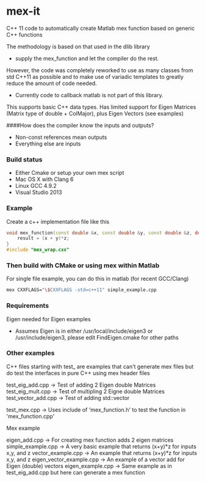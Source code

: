 mex-it
======

C++ 11 code to automatically create Matlab mex function based on generic C++ functions


The methodology is based on that used in the dlib library 
* supply the mex_function and let the compiler do the rest.


However, the code was completely reworked to use as many classes from std C++11 as possible and to make use of variadic templates to greatly reduce the amount of code needed.
* Currently code to callback matlab is not part of this library.

This supports basic C++ data types. 
Has limited support for Eigen Matrices (Matrix type of double + ColMajor), plus Eigen Vectors (see examples)


####How does the compiler know the inputs and outputs?
* Non-const references mean outputs
* Everything else are inputs

### Build status 

* Either Cmake or setup your own mex script
* Mac OS X with Clang 6
* Linux GCC 4.9.2
* Visual Studio 2013 

### Example
Create a c++ implementation file like this

```c++
void mex_function(const double &x, const double &y, const double &z, double& result) {
	result = (x + y)*z;
}
#include "mex_wrap.cxx"
```

### Then build with CMake or using mex within Matlab

For single file example, you can do this in matlab (for recent GCC/Clang)

```sh
mex CXXFLAGS="\$CXXFLAGS -std=c++11" simple_example.cpp
```
### Requirements
Eigen needed for Eigen examples
*	Assumes Eigen is in either /usr/local/include/eigen3 or /usr/include/eigen3, please edit FindEigen.cmake for other paths

### Other examples

C++ files starting with test_ are examples that can't generate mex files but do test the interfaces in pure C++ using mex header
files

test_eig_add.cpp     -> Test of adding 2 Eigen double Matrices
test_eig_mult.cpp    -> Test of multipling 2 Eigne double Matrices
test_vector_add.cpp  -> Test of adding std::vector<double>

test_mex.cpp -> Uses include of 'mex_function.h' to test the function in 'mex_function.cpp'

Mex example

eigen_add.cpp -> For creating mex function adds 2 eigen matrices
simple_example.cpp -> A very basic example that returns (x+y)*z for inputs x,y, and z
vector_example.cpp -> An example that returns (x+y)*z for inputs x,y, and z
eigen_vector_example.cpp  -> An example of a vector add for Eigen (double) vectors
eigen_example.cpp  -> Same example as in test_eig_add.cpp but here can generate a mex function